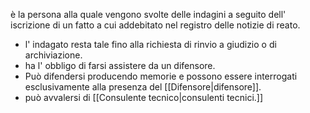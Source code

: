 
è la persona alla quale vengono svolte delle indagini a seguito dell' iscrizione di un fatto a cui addebitato nel registro delle notizie di reato.
- l' indagato resta tale fino alla richiesta di rinvio a giudizio o di archiviazione.
- ha l' obbligo di farsi assistere da un difensore. 
- Può difendersi producendo memorie e possono essere interrogati esclusivamente alla presenza del [[Difensore|difensore]].
- può avvalersi di [[Consulente tecnico|consulenti tecnici.]]  
